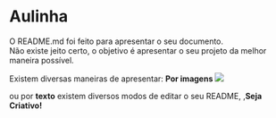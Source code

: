 <h1> Aulinha</h1>

<P>O README.md foi feito para apresentar o seu documento.<br> Não existe jeito certo, o objetivo é apresentar o seu projeto da melhor maneira possível.</p>
<p>Existem diversas maneiras de apresentar:
<b>Por imagens</b>
<img src ="https://images3.memedroid.com/images/UPLOADED16/5eacd767b944a.jpeg" >


ou por <b> texto</b>
existem diversos modos de editar o seu README, ,<strong>Seja Criativo!</strong>
</p>
